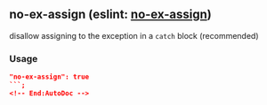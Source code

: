 <!-- Start:AutoDoc:: Modify `src/readme/rules.ts` and run `gulp readme` to update block -->
## no-ex-assign (eslint: [no-ex-assign](http://eslint.org/docs/rules/no-ex-assign))

disallow assigning to the exception in a `catch` block (recommended)

### Usage

```json
"no-ex-assign": true
```;
<!-- End:AutoDoc -->
